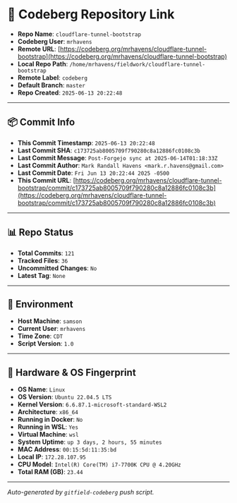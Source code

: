 # 🔗 Codeberg Repository Link

- **Repo Name**: `cloudflare-tunnel-bootstrap`
- **Codeberg User**: `mrhavens`
- **Remote URL**: [https://codeberg.org/mrhavens/cloudflare-tunnel-bootstrap](https://codeberg.org/mrhavens/cloudflare-tunnel-bootstrap)
- **Local Repo Path**: `/home/mrhavens/fieldwork/cloudflare-tunnel-bootstrap`
- **Remote Label**: `codeberg`
- **Default Branch**: `master`
- **Repo Created**: `2025-06-13 20:22:48`

---

## 📦 Commit Info

- **This Commit Timestamp**: `2025-06-13 20:22:48`
- **Last Commit SHA**: `c173725ab8005709f790280c8a12886fc0108c3b`
- **Last Commit Message**: `Post-Forgejo sync at 2025-06-14T01:18:33Z`
- **Last Commit Author**: `Mark Randall Havens <mark.r.havens@gmail.com>`
- **Last Commit Date**: `Fri Jun 13 20:22:44 2025 -0500`
- **This Commit URL**: [https://codeberg.org/mrhavens/cloudflare-tunnel-bootstrap/commit/c173725ab8005709f790280c8a12886fc0108c3b](https://codeberg.org/mrhavens/cloudflare-tunnel-bootstrap/commit/c173725ab8005709f790280c8a12886fc0108c3b)

---

## 📊 Repo Status

- **Total Commits**: `121`
- **Tracked Files**: `36`
- **Uncommitted Changes**: `No`
- **Latest Tag**: `None`

---

## 🧭 Environment

- **Host Machine**: `samson`
- **Current User**: `mrhavens`
- **Time Zone**: `CDT`
- **Script Version**: `1.0`

---

## 🧬 Hardware & OS Fingerprint

- **OS Name**: `Linux`
- **OS Version**: `Ubuntu 22.04.5 LTS`
- **Kernel Version**: `6.6.87.1-microsoft-standard-WSL2`
- **Architecture**: `x86_64`
- **Running in Docker**: `No`
- **Running in WSL**: `Yes`
- **Virtual Machine**: `wsl`
- **System Uptime**: `up 3 days, 2 hours, 55 minutes`
- **MAC Address**: `00:15:5d:11:35:bd`
- **Local IP**: `172.28.107.95`
- **CPU Model**: `Intel(R) Core(TM) i7-7700K CPU @ 4.20GHz`
- **Total RAM (GB)**: `23.44`

---

_Auto-generated by `gitfield-codeberg` push script._
